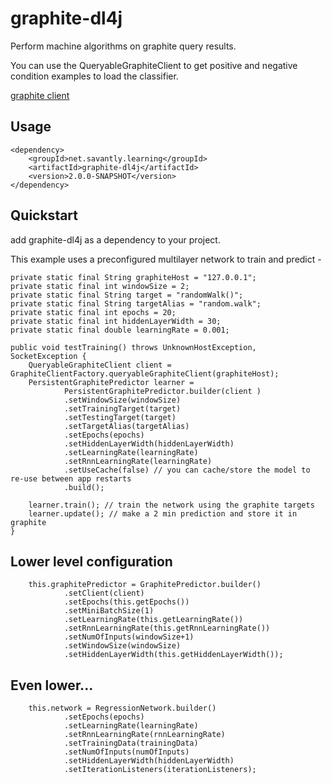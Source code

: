 # graphite-dl4j

Perform machine algorithms on graphite query results.  

You can use the QueryableGraphiteClient to get positive and negative condition examples to load the classifier.  

[graphite client](https://github.com/savantly-net/graphite-client)  


## Usage 


	<dependency>
		<groupId>net.savantly.learning</groupId>
		<artifactId>graphite-dl4j</artifactId>
		<version>2.0.0-SNAPSHOT</version>
	</dependency>


## Quickstart 
add graphite-dl4j as a dependency to your project.  

This example uses a preconfigured multilayer network to train and predict -  
	
	private static final String graphiteHost = "127.0.0.1";
	private static final int windowSize = 2;
	private static final String target = "randomWalk()";
	private static final String targetAlias = "random.walk";
	private static final int epochs = 20;
	private static final int hiddenLayerWidth = 30;
	private static final double learningRate = 0.001;

	public void testTraining() throws UnknownHostException, SocketException {
		QueryableGraphiteClient client = GraphiteClientFactory.queryableGraphiteClient(graphiteHost);
		PersistentGraphitePredictor learner = 
				PersistentGraphitePredictor.builder(client )
				.setWindowSize(windowSize)
				.setTrainingTarget(target)
				.setTestingTarget(target)
				.setTargetAlias(targetAlias)
				.setEpochs(epochs)
				.setHiddenLayerWidth(hiddenLayerWidth)
				.setLearningRate(learningRate)
				.setRnnLearningRate(learningRate)
				.setUseCache(false) // you can cache/store the model to re-use between app restarts
				.build();
		
		learner.train(); // train the network using the graphite targets
		learner.update(); // make a 2 min prediction and store it in graphite
	}


## Lower level configuration  

		this.graphitePredictor = GraphitePredictor.builder()
				.setClient(client)
				.setEpochs(this.getEpochs())
				.setMiniBatchSize(1)
				.setLearningRate(this.getLearningRate())
				.setRnnLearningRate(this.getRnnLearningRate())
				.setNumOfInputs(windowSize+1)
				.setWindowSize(windowSize)
				.setHiddenLayerWidth(this.getHiddenLayerWidth());
				
## Even lower...

		this.network = RegressionNetwork.builder()
				.setEpochs(epochs)
				.setLearningRate(learningRate)
				.setRnnLearningRate(rnnLearningRate)
				.setTrainingData(trainingData)
				.setNumOfInputs(numOfInputs)
				.setHiddenLayerWidth(hiddenLayerWidth)
				.setIterationListeners(iterationListeners);




